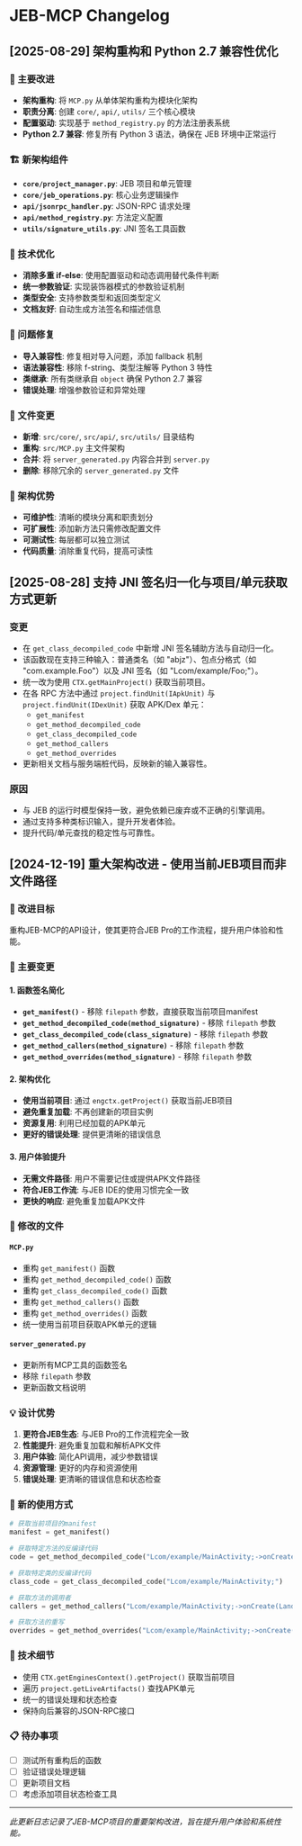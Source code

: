# JEB-MCP Changelog

## [2025-08-29] 架构重构和 Python 2.7 兼容性优化

### 🚀 主要改进
- **架构重构**: 将 `MCP.py` 从单体架构重构为模块化架构
- **职责分离**: 创建 `core/`, `api/`, `utils/` 三个核心模块
- **配置驱动**: 实现基于 `method_registry.py` 的方法注册表系统
- **Python 2.7 兼容**: 修复所有 Python 3 语法，确保在 JEB 环境中正常运行

### 🏗️ 新架构组件
- **`core/project_manager.py`**: JEB 项目和单元管理
- **`core/jeb_operations.py`**: 核心业务逻辑操作
- **`api/jsonrpc_handler.py`**: JSON-RPC 请求处理
- **`api/method_registry.py`**: 方法定义配置
- **`utils/signature_utils.py`**: JNI 签名工具函数

### 🔧 技术优化
- **消除多重 if-else**: 使用配置驱动和动态调用替代条件判断
- **统一参数验证**: 实现装饰器模式的参数验证机制
- **类型安全**: 支持参数类型和返回类型定义
- **文档友好**: 自动生成方法签名和描述信息

### 🐛 问题修复
- **导入兼容性**: 修复相对导入问题，添加 fallback 机制
- **语法兼容性**: 移除 f-string、类型注解等 Python 3 特性
- **类继承**: 所有类继承自 `object` 确保 Python 2.7 兼容
- **错误处理**: 增强参数验证和异常处理

### 📁 文件变更
- **新增**: `src/core/`, `src/api/`, `src/utils/` 目录结构
- **重构**: `src/MCP.py` 主文件架构
- **合并**: 将 `server_generated.py` 内容合并到 `server.py`
- **删除**: 移除冗余的 `server_generated.py` 文件

### 🎯 架构优势
- **可维护性**: 清晰的模块分离和职责划分
- **可扩展性**: 添加新方法只需修改配置文件
- **可测试性**: 每层都可以独立测试
- **代码质量**: 消除重复代码，提高可读性

## [2025-08-28] 支持 JNI 签名归一化与项目/单元获取方式更新

### 变更
- 在 `get_class_decompiled_code` 中新增 JNI 签名辅助方法与自动归一化。
- 该函数现在支持三种输入：普通类名（如 "abjz"）、包点分格式（如 "com.example.Foo"）以及 JNI 签名（如 "Lcom/example/Foo;"）。
- 统一改为使用 `CTX.getMainProject()` 获取当前项目。
- 在各 RPC 方法中通过 `project.findUnit(IApkUnit)` 与 `project.findUnit(IDexUnit)` 获取 APK/Dex 单元：
  - `get_manifest`
  - `get_method_decompiled_code`
  - `get_class_decompiled_code`
  - `get_method_callers`
  - `get_method_overrides`
- 更新相关文档与服务端桩代码，反映新的输入兼容性。

### 原因
- 与 JEB 的运行时模型保持一致，避免依赖已废弃或不正确的引擎调用。
- 通过支持多种类标识输入，提升开发者体验。
- 提升代码/单元查找的稳定性与可靠性。


## [2024-12-19] 重大架构改进 - 使用当前JEB项目而非文件路径

### 🎯 改进目标
重构JEB-MCP的API设计，使其更符合JEB Pro的工作流程，提升用户体验和性能。

### 🔄 主要变更

#### 1. 函数签名简化
- **`get_manifest()`** - 移除 `filepath` 参数，直接获取当前项目manifest
- **`get_method_decompiled_code(method_signature)`** - 移除 `filepath` 参数
- **`get_class_decompiled_code(class_signature)`** - 移除 `filepath` 参数  
- **`get_method_callers(method_signature)`** - 移除 `filepath` 参数
- **`get_method_overrides(method_signature)`** - 移除 `filepath` 参数

#### 2. 架构优化
- **使用当前项目**: 通过 `engctx.getProject()` 获取当前JEB项目
- **避免重复加载**: 不再创建新的项目实例
- **资源复用**: 利用已经加载的APK单元
- **更好的错误处理**: 提供更清晰的错误信息

#### 3. 用户体验提升
- **无需文件路径**: 用户不需要记住或提供APK文件路径
- **符合JEB工作流**: 与JEB IDE的使用习惯完全一致
- **更快的响应**: 避免重复加载APK文件

### 📝 修改的文件

#### `MCP.py`
- 重构 `get_manifest()` 函数
- 重构 `get_method_decompiled_code()` 函数
- 重构 `get_class_decompiled_code()` 函数
- 重构 `get_method_callers()` 函数
- 重构 `get_method_overrides()` 函数
- 统一使用当前项目获取APK单元的逻辑

#### `server_generated.py`
- 更新所有MCP工具的函数签名
- 移除 `filepath` 参数
- 更新函数文档说明

### 💡 设计优势

1. **更符合JEB生态**: 与JEB Pro的工作流程完全一致
2. **性能提升**: 避免重复加载和解析APK文件
3. **用户体验**: 简化API调用，减少参数错误
4. **资源管理**: 更好的内存和资源使用
5. **错误处理**: 更清晰的错误信息和状态检查

### 🚀 新的使用方式

```python
# 获取当前项目的manifest
manifest = get_manifest()

# 获取特定方法的反编译代码
code = get_method_decompiled_code("Lcom/example/MainActivity;->onCreate(Landroid/os/Bundle;)V")

# 获取特定类的反编译代码
class_code = get_class_decompiled_code("Lcom/example/MainActivity;")

# 获取方法的调用者
callers = get_method_callers("Lcom/example/MainActivity;->onCreate(Landroid/os/Bundle;)V")

# 获取方法的重写
overrides = get_method_overrides("Lcom/example/MainActivity;->onCreate(Landroid/os/Bundle;)V")
```

### 🔧 技术细节

- 使用 `CTX.getEnginesContext().getProject()` 获取当前项目
- 遍历 `project.getLiveArtifacts()` 查找APK单元
- 统一的错误处理和状态检查
- 保持向后兼容的JSON-RPC接口

### 📋 待办事项

- [ ] 测试所有重构后的函数
- [ ] 验证错误处理逻辑
- [ ] 更新项目文档
- [ ] 考虑添加项目状态检查工具

---

*此更新日志记录了JEB-MCP项目的重要架构改进，旨在提升用户体验和系统性能。*

